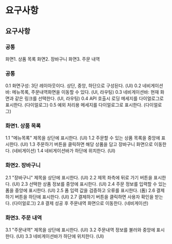 # 요구사항

## 요구사항
### 공통
화면1. 상품 목록
화면2. 장바구니
화면3. 주문 내역


### 공통
0.1 화면구성: 3단 레이아웃이다. 상단, 중앙, 하단으로 구성된다. (UI)
0.2 네비게이션바: 메뉴목록, 주문내역화면을 이동할 수 있다. (UI, 라우팅)
0.3 네비게이션바: 현재 화면과 같은 링크를 선택한다. (UI, 라우팅)
0.4 API 호출시 로딩 메세지를 다이얼로그로 표시한다. (다이얼로그)
0.5 예외 처리용 메세지를 다이얼로그로 표시한다. (다이얼로그)

### 화면1. 상품 목록
1.1 "메뉴목록" 제목을 상단에 표시한다. (UI)
1.2 주문할 수 있는 상품 목록을 중앙에 표시한다. (UI)
1.3 주문하기 버튼을 클릭하면 해당 상품을 담고 장바구니 화면으로 이동한다. (네비게이션)
1.4 네비게이션바가 하단에 위치한다. (UI)

### 화면2. 장바구니
2.1 "장바구니" 제목을 상단에 표시한다. (UI)
2.2 제목 좌측에 뒤로 가기 버튼을 표시한다. (UI)
2.3 선택한 상품 정보를 중앙에 표시한다. (UI)
2.4 주문 정보를 입력할 수 있는 폼을 중앙에 표시한다. (UI)
2.5 폼 입력 값을 검증하고 오류를 표시한다. (폼)
2.6 결제하기 버튼을 하단에 표시한다. (UI)
2.7 결제하기 버튼을 클릭하면 사용자 확인을 받는다. (다이얼로그)
2.8 결제 성공 후 주문내역 화면으로 이동한다. (네비게이션)

### 화면3. 주문 내역
3.1 "주문내역" 제목을 상단에 표시한다. (UI)
3.2 주문내역 정보를 불러와 중앙에 표시한다. (UI)
3.3 네비게이션바가 하단에 위치한다. (UI)